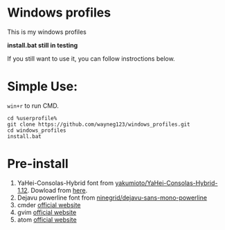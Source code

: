 # Windows profiles
This is my windows profiles

**install.bat still in testing**

If you still want to use it, you can follow instroctions below.
# Simple Use:
`win+r` to run CMD.
```
cd %userprofile%
git clone https://github.com/wayneg123/windows_profiles.git
cd windows_profiles
install.bat
```

# Pre-install
1. YaHei-Consolas-Hybrid font from [yakumioto/YaHei-Consolas-Hybrid-1.12](https://github.com/yakumioto/YaHei-Consolas-Hybrid-1.12). Dowload from [here](https://raw.githubusercontent.com/yakumioto/YaHei-Consolas-Hybrid-1.12/master/YaHei%20Consolas%20Hybrid%201.12.ttf).
2. Dejavu powerline font from [ninegrid/dejavu-sans-mono-powerline](https://github.com/ninegrid/dejavu-sans-mono-powerline)
3. cmder [official website](http://cmder.net/)
4. gvim [official website](http://www.vim.org/)
5. atom [official website](https://atom.io/)
